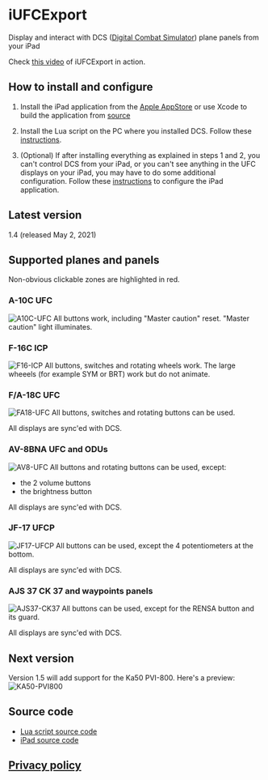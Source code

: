# iUFCExport
Display and interact with DCS ([Digital Combat Simulator](https://www.digitalcombatsimulator.com)) plane panels from your iPad

Check [this video](https://www.youtube.com/watch?v=Kx_l9_WEQhs) of iUFCExport in action.

## How to install and configure

1) Install the iPad application from the [Apple AppStore](https://itunes.apple.com/WebObjects/MZStore.woa/wa/viewSoftware?id=1551491580) or use Xcode to build the application from [source](https://github.com/wluc9875/iUFCExport-iPad)

2) Install the Lua script on the PC where you installed DCS. Follow these [instructions](https://github.com/wluc9875/iUFCExport-LuaScript#readme).

3) (Optional) If after installing everything as explained in steps 1 and 2, you can't control DCS from your iPad, or you can't see anything in the UFC displays on your iPad, you may have to do some additional configuration. Follow these [instructions](https://github.com/wluc9875/iUFCExport-iPad#configuration) to configure the iPad application.


## Latest version
1.4 (released May 2, 2021)

## Supported planes and panels

Non-obvious clickable zones are highlighted in red.

### A-10C UFC
![A10C-UFC](./resources/a10c-ufc.png?)
All buttons work, including "Master caution" reset.
"Master caution" light illuminates.

### F-16C ICP
![F16-ICP](./resources/f16-icp.png?)
All buttons, switches and rotating wheels work.
The large wheeels (for example SYM or BRT) work but do not animate.

### F/A-18C UFC
![FA18-UFC](./resources/fa18-ufc.png?)
All buttons, switches and rotating buttons can be used.

All displays are sync'ed with DCS.

### AV-8BNA UFC and ODUs
![AV8-UFC](./resources/av8-ufc.png?)
All buttons and rotating buttons can be used, except:
* the 2 volume buttons
* the brightness button

All displays are sync'ed with DCS.

### JF-17 UFCP
![JF17-UFCP](./resources/jf17-ufcp.png?)
All buttons can be used, except the 4 potentiometers at the bottom.

All displays are sync'ed with DCS.

### AJS 37 CK 37 and waypoints panels
![AJS37-CK37](./resources/ajs37-ck37.png?)
All buttons can be used, except for the RENSA button and its guard.

All displays are sync'ed with DCS.

## Next version
Version 1.5 will add support for the Ka50 PVI-800.
Here's a preview:
![KA50-PVI800](./resources/KA50-PVI.png?)

## Source code
* [Lua script source code](https://github.com/wluc9875/iUFCExport-LuaScript)
* [iPad source code](https://github.com/wluc9875/iUFCExport-iPad)

## [Privacy policy](privacy.md)
